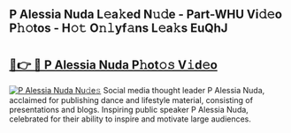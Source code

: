 ## P Alessia Nuda L𝚎a𝚔ed N𝚞𝚍e - Part-WHU Vi𝚍𝚎o P𝚑𝚘tos - H𝚘𝚝 O𝚗𝚕yf𝚊ns L𝚎a𝚔s EuQhJ

# <h2><a href="http://kf2u76c.oniu.top/?m=P+Alessia+Nuda">🔗👉 🔴 P Alessia Nuda P𝚑ot𝚘𝚜 V𝚒d𝚎o</a></h2>

[![P Alessia Nuda Nu𝚍e𝚜](https://i.imgur.com/0qMVB7G.gif)](http://kf2u76c.oniu.top/?m=P+Alessia+Nuda)
Social media thought leader P Alessia Nuda, acclaimed for publishing dance and lifestyle material, consisting of presentations and blogs. Inspiring public speaker P Alessia Nuda, celebrated for their ability to inspire and motivate large audiences.  
